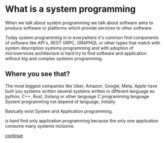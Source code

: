 # What is a system programming

When we talk about system programming we talk about software aims to produce software or platforms which provide services to other software.

Today system programming in in everywhere it's common find components of software like  API's, REST GRPC, GRAPHQL or other types that match with system description systems programming and with adoption of microservices architecture is hard try to find software and application without big and complex systems programming.

## Where you see that?

The most biggest companies like Uber, Amazon, Google, Meta, Apple have built you systems written several systems written in different language ex: python, C++, Rust, Golang or other language C programming language System programming not depend of language, initially.

Basically exist System and Application programming.

is hard find only application programming because the only one application consume many systems inclusive.


[continue](./low_level.md)
